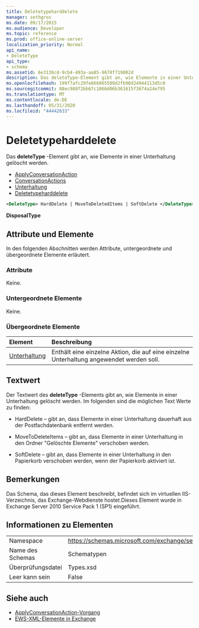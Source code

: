 ```yaml
---
title: Deletetypeharddelete
manager: sethgros
ms.date: 09/17/2015
ms.audience: Developer
ms.topic: reference
ms.prod: office-online-server
localization_priority: Normal
api_name:
- DeleteType
api_type:
- schema
ms.assetid: 6e3136cd-9cb4-493a-aa85-9678f719002d
description: Das deleteType-Element gibt an, wie Elemente in einer Unterhaltung gelöscht werden.
ms.openlocfilehash: 199f7afc29fe866865509d2fb90d24944113d5c0
ms.sourcegitcommit: 88ec988f2bb67c1866d06b361615f3674a24e795
ms.translationtype: MT
ms.contentlocale: de-DE
ms.lasthandoff: 05/31/2020
ms.locfileid: "44442633"
---
```

# <a name="deletetype"></a>Deletetypeharddelete

Das **deleteType** -Element gibt an, wie Elemente in einer Unterhaltung gelöscht werden. 
  
- [ApplyConversationAction](applyconversationaction.md)  
- [ConversationActions](conversationactions.md)  
- [Unterhaltung](conversationaction.md)  
- [Deletetypeharddelete](deletetype.md)
  
```XML
<DeleteType> HardDelete | MoveToDeletedItems | SoftDelete </DeleteType>
```

 **DisposalType**
## <a name="attributes-and-elements"></a>Attribute und Elemente

In den folgenden Abschnitten werden Attribute, untergeordnete und übergeordnete Elemente erläutert.
  
### <a name="attributes"></a>Attribute

Keine.
  
### <a name="child-elements"></a>Untergeordnete Elemente

Keine.
  
### <a name="parent-elements"></a>Übergeordnete Elemente

|**Element**|**Beschreibung**|
|:-----|:-----|
|[Unterhaltung](conversationaction.md) <br/> |Enthält eine einzelne Aktion, die auf eine einzelne Unterhaltung angewendet werden soll.  <br/> |
   
## <a name="text-value"></a>Textwert

Der Textwert des **deleteType** -Elements gibt an, wie Elemente in einer Unterhaltung gelöscht werden. Im folgenden sind die möglichen Text Werte zu finden: 
  
- HardDelete – gibt an, dass Elemente in einer Unterhaltung dauerhaft aus der Postfachdatenbank entfernt werden.
    
- MoveToDeleteItems – gibt an, dass Elemente in einer Unterhaltung in den Ordner "Gelöschte Elemente" verschoben werden.
    
- SoftDelete – gibt an, dass Elemente in einer Unterhaltung in den Papierkorb verschoben werden, wenn der Papierkorb aktiviert ist.
    
## <a name="remarks"></a>Bemerkungen

Das Schema, das dieses Element beschreibt, befindet sich im virtuellen IIS-Verzeichnis, das Exchange-Webdienste hostet.Dieses Element wurde in Exchange Server 2010 Service Pack 1 (SP1) eingeführt.
  
## <a name="element-information"></a>Informationen zu Elementen

|||
|:-----|:-----|
|Namespace  <br/> |https://schemas.microsoft.com/exchange/services/2006/types  <br/> |
|Name des Schemas  <br/> |Schematypen  <br/> |
|Überprüfungsdatei  <br/> |Types.xsd  <br/> |
|Leer kann sein  <br/> |False  <br/> |
   
## <a name="see-also"></a>Siehe auch

- [ApplyConversationAction-Vorgang](applyconversationaction-operation.md)
- [EWS-XML-Elemente in Exchange](ews-xml-elements-in-exchange.md)

